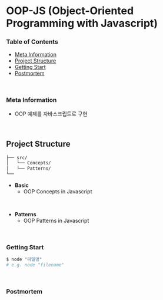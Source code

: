 # **OOP-JS (Object-Oriented Programming with Javascript)**

### **Table of Contents**

- [Meta Information](#Meta-Information)
- [Project Structure](#Project-Structure)
- [Getting Start](#Getting-Start)
- [Postmortem](#Postmortem)

</br>

### Meta Information

- OOP 예제를 자바스크립트로 구현

</br>

## **Project Structure**

```bash
├── src/
│   └── Concepts/
│   └── Patterns/
└──
```

- **Basic**
  - OOP Concepts in Javascript

</br>

- **Patterns**
  - OOP Patterns in Javascript

</br>

### **Getting Start**

```bash
$ node "파일명"
# e.g. node "filename"
```

</br>

### **Postmortem**
